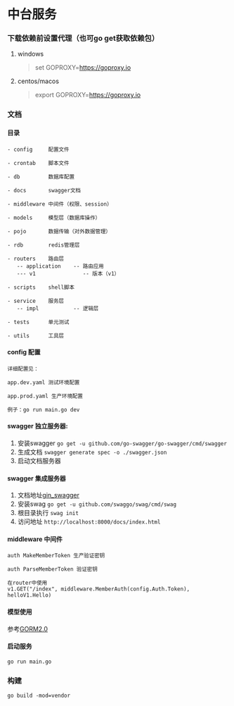 # 中台服务

### 下载依赖前设置代理（也可go get获取依赖包）
1. windows
   > set GOPROXY=https://goproxy.io
2. centos/macos
   > export GOPROXY=https://goproxy.io

### 文档

#### 目录
```
- config     配置文件
  
- crontab    脚本文件  

- db         数据库配置  

- docs       swagger文档  

- middleware 中间件（权限、session）  

- models     模型层（数据库操作）  

- pojo       数据传输（对外数据管理）  

- rdb        redis管理层  

- routers    路由层  
   -- application    -- 路由应用
   --- v1               -- 版本（v1）  

- scripts    shell脚本  

- service    服务层  
   -- impl           -- 逻辑层  

- tests      单元测试  

- utils      工具层  
```

#### config 配置
```
详细配置见：

app.dev.yaml 测试环境配置

app.prod.yaml 生产环境配置

例子：go run main.go dev
```

#### swagger 独立服务器:
1. 安装swagger `go get -u github.com/go-swagger/go-swagger/cmd/swagger`
2. 生成文档 `swagger generate spec -o ./swagger.json`
3. 启动文档服务器

#### swagger 集成服务器
1. 文档地址[gin_swagger](https://github.com/swaggo/gin-swagger) 
2. 安装swag `go get -u github.com/swaggo/swag/cmd/swag`
3. 根目录执行 `swag init`
4. 访问地址 `http://localhost:8000/docs/index.html`

#### middleware 中间件
```
auth MakeMemberToken 生产验证密钥

auth ParseMemberToken 验证密钥

在router中使用
v1.GET("/index", middleware.MemberAuth(config.Auth.Token), helloV1.Hello)
```

#### 模型使用
参考[GORM2.0](https://gorm.io/zh_CN/docs/index.html)

#### 启动服务 
`go run main.go`

### 构建
`go build -mod=vendor`